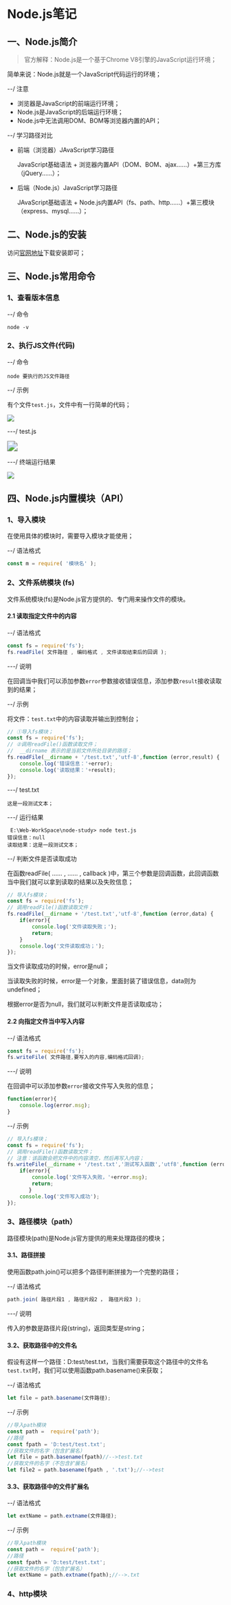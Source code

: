 # Node.js笔记

## 一、Node.js简介

> 官方解释：Node.js是一个基于Chrome V8引擎的JavaScript运行环境；

简单来说：Node.js就是一个JavaScript代码运行的环境；

--/ 注意

- 浏览器是JavaScript的前端运行环境；
- Node.js是JavaScript的后端运行环境；
- Node.js中无法调用DOM、BOM等浏览器内置的API；



--/ 学习路径对比

- 前端（浏览器）JAvaScript学习路径

  JavaScript基础语法 + 浏览器内置API（DOM、BOM、ajax……）+第三方库（jQuery……）；

- 后端（Node.js）JavaScript学习路径

  JAvaScript基础语法 + Node.js内置API（fs、path、http……）+第三模块（express、mysql……）；



## 二、Node.js的安装

访问[官网地址](https://nodejs.org/zh-cn/)下载安装即可；



## 三、Node.js常用命令

### 1、查看版本信息

--/ 命令

```shell
node -v
```



### 2、执行JS文件(代码)

--/ 命令

```shell
node 要执行的JS文件路径
```



--/ 示例

有个文件`test.js`，文件中有一行简单的代码；

![](E:\Nanum-Note\Web前端\Node.js\img\QQ截图20220103181652.png)

---/ test.js

<img src="E:\Nanum-Note\Web前端\Node.js\img\QQ截图20220103181752.png" style="zoom:150%;" />

---/ 终端运行结果

![](E:\Nanum-Note\Web前端\Node.js\img\QQ截图20220103182131.png)



## 四、Node.js内置模块（API）

### 1、导入模块

在使用具体的模块时，需要导入模块才能使用；

--/ 语法格式

```js
const m = require( '模块名' );
```



### 2、文件系统模块 (fs)

文件系统模块(fs)是Node.js官方提供的、专门用来操作文件的模块。



#### 2.1 读取指定文件中的内容

--/ 语法格式

```js
const fs = require('fs');
fs.readFile( 文件路径 , 编码格式 , 文件读取结束后的回调 );
```

---/ 说明

在回调当中我们可以添加参数`error`参数接收错误信息，添加参数`result`接收读取到的结果；



--/ 示例

将文件：`test.txt`中的内容读取并输出到控制台；

```js
// ①导入fs模块；
const fs = require('fs');
// ②调用readFile()函数读取文件；
//	__dirname 表示的是当前文件所处目录的路径；
fs.readFile(__dirname + '/test.txt','utf-8',function (error,result) {
    console.log('错误信息：'+error);
    console.log('读取结果：'+result);
});
```

---/ test.txt

```
这是一段测试文本；
```

---/ 运行结果

```shell
 E:\Web-WorkSpace\node-study> node test.js
错误信息：null
读取结果：这是一段测试文本；
```



--/ 判断文件是否读取成功

在函数readFile( …… , …… , callback )中，第三个参数是回调函数，此回调函数当中我们就可以拿到读取的结果以及失败信息；

```js
// 导入fs模块；
const fs = require('fs');
// 调用readFile()函数读取文件；
fs.readFile(__dirname + '/test.txt','utf-8',function (error,data) {
    if(error){
        console.log('文件读取失败；');
        return;
    }
    console.log('文件读取成功；');
});
```

当文件读取成功的时候，error是null；

当读取失败的时候，error是一个对象，里面封装了错误信息，data则为undefined；

根据error是否为null，我们就可以判断文件是否读取成功；



#### 2.2 向指定文件当中写入内容

--/ 语法格式

```js
const fs = require('fs');
fs.writeFile( 文件路径,要写入的内容,编码格式回调);
```

---/ 说明

在回调中可以添加参数`error`接收文件写入失败的信息；

```js
function(error){
    console.log(error.msg);
}
```



--/ 示例

```js
// 导入fs模块；
const fs = require('fs');
// 调用readFile()函数读取文件；
// 注意：该函数会把文件中的内容清空，然后再写入内容；
fs.writeFile(__dirname + '/test.txt','测试写入函数','utf8',function (error) {
    if(error){
        console.log('文件写入失败，'+error.msg);
        return;
       }
  	console.log('文件写入成功');
});
```





### 3、路径模块（path）

路径模块(path)是Node.js官方提供的用来处理路径的模块；



#### 3.1、路径拼接

使用函数path.join()可以把多个路径判断拼接为一个完整的路径；



--/ 语法格式

```js
path.join( 路径片段1 , 路径片段2 ， 路径片段3 );
```

---/ 说明

传入的参数是路径片段(string)，返回类型是string；



#### 3.2、获取路径中的文件名

假设有这样一个路径：D:test/test.txt，当我们需要获取这个路径中的文件名`test.txt`时，我们可以使用函数path.basename()来获取；

--/ 语法格式

```js
let file = path.basename(文件路径);
```

--/ 示例

```js
//导入path模块
const path =  require('path');
//路径
const fpath = 'D:test/test.txt';
//获取文件的名字（包含扩展名）
let file = path.basename(fpath)//-->test.txt
//获取文件的名字（不包含扩展名）
let file2 = path.basename(fpath , '.txt');//-->test
```



#### 3.3、获取路径中的文件扩展名

--/ 语法格式

```js
let extName = path.extname(文件路径);
```



--/ 示例

```js
//导入path模块
const path =  require('path');
//路径
const fpath = 'D:test/test.txt';
//获取文件的名字（包含扩展名）
let extName = path.extname(fpath);//-->.txt
```





### 4、http模块



